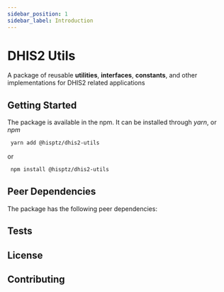 ```yaml
---
sidebar_position: 1
sidebar_label: Introduction
---
```


# DHIS2 Utils

A package of reusable **utilities**, **interfaces**, **constants**, and other implementations for DHIS2 related applications


## Getting Started

The package is available in the npm. It can be installed through *yarn*, or *npm*

```bash
 yarn add @hisptz/dhis2-utils
```

or

```bash
 npm install @hisptz/dhis2-utils
```

## Peer Dependencies
The package has the following peer dependencies:


## Tests

## License

## Contributing
